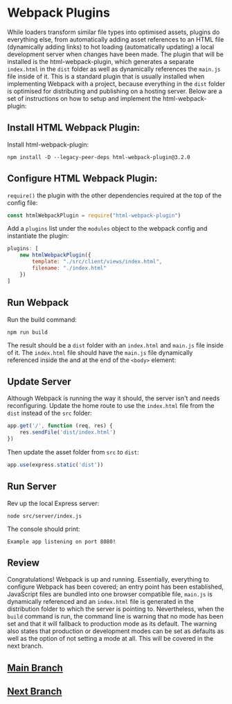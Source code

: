 # Webpack Plugins
While loaders transform similar file types into optimised assets, plugins do everything else, from automatically adding asset references to an HTML file (dynamically adding links) to hot loading (automatically updating) a local development server when changes have been made. The plugin that will be installed is the html-webpack-plugin, which generates a separate `index.html` in the `dist` folder as well as dynamically references the `main.js` file inside of it. This is a standard plugin that is usually installed when implementing Webpack with a project, because everything in the `dist` folder is optimised for distributing and publishing on a hosting server. Below are a set of instructions on how to setup and implement the html-webpack-plugin:

## Install HTML Webpack Plugin:
Install html-webpack-plugin:
```
npm install -D --legacy-peer-deps html-webpack-plugin@3.2.0
```

## Configure HTML Webpack Plugin:
`require()` the plugin with the other dependencies required at the top of the config file:
```js
const htmlWebpackPlugin = require("html-webpack-plugin")
```
Add a `plugins` list under the `modules` object to the webpack config and instantiate the plugin:
```js
plugins: [
    new htmlWebpackPlugin({
        template: "./src/client/views/index.html",
        filename: "./index.html"
    })
]
```

## Run Webpack
Run the build command:
```
npm run build
```
The result should be a `dist` folder with an `index.html` and `main.js` file inside of it. The `index.html` file should have the `main.js` file dynamically referenced inside the and at the end of the `<body>` element:

## Update Server
Although Webpack is running the way it should, the server isn't and needs reconfiguring. Update the home route to use the `index.html` file from the `dist` instead of the `src` folder:
```js
app.get('/', function (req, res) {
    res.sendFile('dist/index.html')
})
```
Then update the asset folder from `src` to `dist`:
```js
app.use(express.static('dist'))
```

## Run Server
Rev up the local Express server:
```
node src/server/index.js
```
The console should print:
```
Example app listening on port 8080!
```

## Review
Congratulations! Webpack is up and running. Essentially, everything to configure Webpack has been covered; an entry point has been established, JavaScript files are bundled into one browser compatible file, `main.js` is dynamically referenced and an `index.html` file is generated in the distribution folder to which the server is pointing to. Nevertheless, when the `build` command is run, the command line is warning that no mode has been set and that it will fallback to production mode as its default. The warning also states that production or development modes can be set as defaults as well as the option of not setting a mode at all. This will be covered in the next branch.

## [Main Branch](https://github.com/michihodges/webpack-basics)
## [Next Branch](https://github.com/michihodges/webpack-basics/tree/07-webpack-mode)
